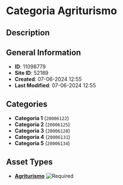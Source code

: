 # Categoria Agriturismo

## Description

## General Information
- **ID**: 11098779
- **Site ID**: 52189
- **Created**: 07-06-2024 12:55
- **Last Modified**: 07-06-2024 12:55

## Categories
- **Categoria 1** (`20006122`)
- **Categoria 2** (`20006125`)
- **Categoria 3** (`20006128`)
- **Categoria 4** (`20006131`)
- **Categoria 5** (`20006134`)
## Asset Types
- **[Agriturismo](../contentStructure/agriturismo/README.md)** ![Required](https://img.shields.io/badge/*Required-red.svg)
